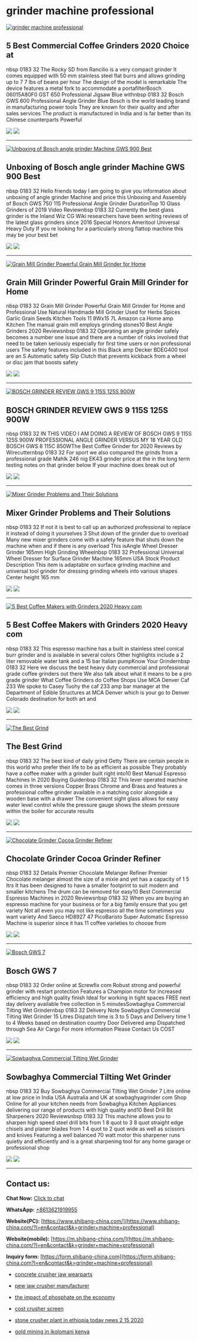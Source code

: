 # grinder machine professional

<a href="https://swt.shibang-china.com/?l=en&img&k=grinder+machine+professional" target="_blank">![grinder machine professional](http://static.shibang-china.com/all-800x300/864.jpg)</a>

## 5 Best Commercial Coffee Grinders 2020 Choice at
nbsp 0183 32 The Rocky SD from Rancilio is a very compact grinder It comes equipped with 50 mm stainless steel flat burrs and allows grinding up to 7 7 lbs of beans per hour The design of the model is remarkable The device features a metal fork to accommodate a portafilterBosch 06015A80F0 GST 650 Professional Jigsaw Blue withnbsp 0183 32 Bosch GWS 600 Professional Angle Grinder Blue Bosch is the world leading brand in manufacturing power tools They are known for their quality and after sales services The product is manufactured in India and is far better than its Chinese counterparts Powerful


<a href="https://whatsapp.shibangsoft.com/WhatsApp.php" target="_blank" title="WhatsApp">![](http://static.shibang-china.com/icon/whatsapp.png)</a> <a href="https://swt.shibang-china.com/?l=en&icon&k=grinder+machine+professional" target="_blank">![](http://static.shibang-china.com/icon/chat-en.png)</a>

---

<a href="https://swt.shibang-china.com/?l=en&img&k=grinder+machine+professional" target="_blank">![Unboxing of Bosch angle grinder Machine GWS 900 Best](http://static.shibang-china.com/all-800x300/1528.jpg)</a>

## Unboxing of Bosch angle grinder Machine GWS 900 Best
nbsp 0183 32 Hello friends today I am going to give you information about unboxing of angle grinder Machine and price this Unboxing and Assembly of Bosch GWS 750 115 Professional Angle Grinder DurationTop 10 Glass Grinders of 2019 Video Reviewnbsp 0183 32 Currently the best glass grinder is the Inland Wiz CG Wiki researchers have been writing reviews of the latest glass grinders since 2016 Special Honors Ameritool Universal Heavy Duty If you re looking for a particularly strong flattop machine this may be your best bet


<a href="https://whatsapp.shibangsoft.com/WhatsApp.php" target="_blank" title="WhatsApp">![](http://static.shibang-china.com/icon/whatsapp.png)</a> <a href="https://swt.shibang-china.com/?l=en&icon&k=grinder+machine+professional" target="_blank">![](http://static.shibang-china.com/icon/chat-en.png)</a>

---

<a href="https://swt.shibang-china.com/?l=en&img&k=grinder+machine+professional" target="_blank">![Grain Mill Grinder Powerful Grain Mill Grinder for Home](http://static.shibang-china.com/all-800x300/60.jpg)</a>

## Grain Mill Grinder Powerful Grain Mill Grinder for Home
nbsp 0183 32 Grain Mill Grinder Powerful Grain Mill Grinder for Home and Professional Use Natural Handmade Mill Grinder Used for Herbs Spices Garlic Grain Seeds Kitchen Tools 11 8Wx15 7L Amazon ca Home amp Kitchen The manual grain mill employs grinding stones10 Best Angle Grinders 2020 Reviewsnbsp 0183 32 Operating an angle grinder safely becomes a number one issue and there are a number of risks involved that need to be taken seriously especially for first time users or non professional users The safety features included in this Black amp Decker BDEG400 tool are an S Automatic safety Slip Clutch that prevents kickback from a wheel or disc jam that boosts safety


<a href="https://whatsapp.shibangsoft.com/WhatsApp.php" target="_blank" title="WhatsApp">![](http://static.shibang-china.com/icon/whatsapp.png)</a> <a href="https://swt.shibang-china.com/?l=en&icon&k=grinder+machine+professional" target="_blank">![](http://static.shibang-china.com/icon/chat-en.png)</a>

---

<a href="https://swt.shibang-china.com/?l=en&img&k=grinder+machine+professional" target="_blank">![BOSCH GRINDER REVIEW GWS 9 115S 125S 900W](http://static.shibang-china.com/all-800x300/1303.jpg)</a>

## BOSCH GRINDER REVIEW GWS 9 115S 125S 900W
nbsp 0183 32 IN THIS VIDEO I AM DOING A REVIEW OF BOSCH GWS 9 115S 125S 900W PROFESSIONAL ANGLE GRINDER VERSUS MY 18 YEAR OLD BOSCH GWS 8 115C 850WThe Best Coffee Grinder for 2020 Reviews by Wirecutternbsp 0183 32 For sport we also compared the grinds from a professional grade Mahlk 246 nig EK43 grinder price at the in the long term testing notes on that grinder below If your machine does break out of


<a href="https://whatsapp.shibangsoft.com/WhatsApp.php" target="_blank" title="WhatsApp">![](http://static.shibang-china.com/icon/whatsapp.png)</a> <a href="https://swt.shibang-china.com/?l=en&icon&k=grinder+machine+professional" target="_blank">![](http://static.shibang-china.com/icon/chat-en.png)</a>

---

<a href="https://swt.shibang-china.com/?l=en&img&k=grinder+machine+professional" target="_blank">![Mixer Grinder Problems and Their Solutions](http://static.shibang-china.com/all-800x300/717.jpg)</a>

## Mixer Grinder Problems and Their Solutions
nbsp 0183 32 If not it is best to call up an authorized professional to replace it instead of doing it yourselves 3 Shut down of the grinder due to overload Many new mixer grinders come with a safety feature that shuts down the machine when and if there is any overload This isAngle Wheel Dresser Grinder 165mm High Grinding Wheelnbsp 0183 32 Professional Universal Wheel Dresser for Surface Grinder Machine 165mm USA Stock Product Description This item is adaptable on surface grinding machine and universal tool grinder for dressing grinding wheels into various shapes Center height 165 mm


<a href="https://whatsapp.shibangsoft.com/WhatsApp.php" target="_blank" title="WhatsApp">![](http://static.shibang-china.com/icon/whatsapp.png)</a> <a href="https://swt.shibang-china.com/?l=en&icon&k=grinder+machine+professional" target="_blank">![](http://static.shibang-china.com/icon/chat-en.png)</a>

---

<a href="https://swt.shibang-china.com/?l=en&img&k=grinder+machine+professional" target="_blank">![5 Best Coffee Makers with Grinders 2020 Heavy com](http://static.shibang-china.com/all-800x300/265.jpg)</a>

## 5 Best Coffee Makers with Grinders 2020 Heavy com
nbsp 0183 32 This espresso machine has a built in stainless steel conical burr grinder and is available in several colors Other highlights include a 2 liter removable water tank and a 15 bar Italian pumpKnow Your Grindernbsp 0183 32 Here we discuss the best heavy duty commercial and professional grade coffee grinders out there We also talk about what it means to be a pro grade grinder What Coffee Grinders do Coffee Shops Use MCA Denver Caf 233 We spoke to Casey Tuohy the caf 233 amp bar manager at the Department of Edible Structures at MCA Denver which is your go to Denver Colorado destination for both art and


<a href="https://whatsapp.shibangsoft.com/WhatsApp.php" target="_blank" title="WhatsApp">![](http://static.shibang-china.com/icon/whatsapp.png)</a> <a href="https://swt.shibang-china.com/?l=en&icon&k=grinder+machine+professional" target="_blank">![](http://static.shibang-china.com/icon/chat-en.png)</a>

---

<a href="https://swt.shibang-china.com/?l=en&img&k=grinder+machine+professional" target="_blank">![The Best Grind](http://static.shibang-china.com/all-800x300/1186.jpg)</a>

## The Best Grind
nbsp 0183 32 The best kind of daily grind Getty There are certain people in this world who prefer their life to be as efficient as possible They probably have a coffee maker with a grinder built right into10 Best Manual Espresso Machines In 2020 Buying Guidenbsp 0183 32 This lever operated machine comes in three versions Copper Brass Chrome and Brass and features a professional coffee grinder available in a matching color alongside a wooden base with a drawer The convenient sight glass allows for easy water level control while the pressure gauge shows the steam pressure within the boiler for accurate results


<a href="https://whatsapp.shibangsoft.com/WhatsApp.php" target="_blank" title="WhatsApp">![](http://static.shibang-china.com/icon/whatsapp.png)</a> <a href="https://swt.shibang-china.com/?l=en&icon&k=grinder+machine+professional" target="_blank">![](http://static.shibang-china.com/icon/chat-en.png)</a>

---

<a href="https://swt.shibang-china.com/?l=en&img&k=grinder+machine+professional" target="_blank">![Chocolate Grinder Cocoa Grinder Refiner](http://static.shibang-china.com/all-800x300/948.jpg)</a>

## Chocolate Grinder Cocoa Grinder Refiner
nbsp 0183 32 Details Premier Chocolate Melanger Refiner Premier Chocolate melanger almost the size of a mixie and yet has a capacity of 1 5 ltrs It has been designed to have a smaller footprint to suit modern and smaller kitchens The drum can be removed for easy10 Best Commercial Espresso Machines in 2020 Reviewsnbsp 0183 32 When you are buying an espresso machine for your business or for a big family ensure that you get variety Not all even you may not like espresso all the time sometimes you want variety And Saeco HD8927 47 PicoBaristo Super Automatic Espresso Machine is superior since it has 11 coffee varieties to choose from


<a href="https://whatsapp.shibangsoft.com/WhatsApp.php" target="_blank" title="WhatsApp">![](http://static.shibang-china.com/icon/whatsapp.png)</a> <a href="https://swt.shibang-china.com/?l=en&icon&k=grinder+machine+professional" target="_blank">![](http://static.shibang-china.com/icon/chat-en.png)</a>

---

<a href="https://swt.shibang-china.com/?l=en&img&k=grinder+machine+professional" target="_blank">![Bosch GWS 7](http://static.shibang-china.com/all-800x300/1042.jpg)</a>

## Bosch GWS 7
nbsp 0183 32 Order online at Screwfix com Robust strong and powerful grinder with restart protection Features a Champion motor for increased efficiency and high quality finish Ideal for working in tight spaces FREE next day delivery available free collection in 5 minutesSowbaghya Commercial Tilting Wet Grindernbsp 0183 32 Delivery Note Sowbaghya Commercial Tilting Wet Grinder 15 Litres Dispatch time is 3 to 5 Days and Delivery time 1 to 4 Weeks based on destination country Door Delivered amp Dispatched through Sea Air Cargo For more information Please Contact Us COST


<a href="https://whatsapp.shibangsoft.com/WhatsApp.php" target="_blank" title="WhatsApp">![](http://static.shibang-china.com/icon/whatsapp.png)</a> <a href="https://swt.shibang-china.com/?l=en&icon&k=grinder+machine+professional" target="_blank">![](http://static.shibang-china.com/icon/chat-en.png)</a>

---

<a href="https://swt.shibang-china.com/?l=en&img&k=grinder+machine+professional" target="_blank">![Sowbaghya Commercial Tilting Wet Grinder](http://static.shibang-china.com/all-800x300/1068.jpg)</a>

## Sowbaghya Commercial Tilting Wet Grinder
nbsp 0183 32 Buy Sowbaghya Commercial Tilting Wet Grinder 7 Litre online at low price in India USA Australia and UK at sowbaghyagrinder com Shop Online for all your kitchen needs from Sowbaghya Kitchen Appliances delivering our range of products with high quality and10 Best Drill Bit Sharpeners 2020 Reviewsnbsp 0183 32 This machine allows you to sharpen high speed steel drill bits from 1 8 quot to 3 8 quot straight edge chisels and planer blades from 1 4 quot to 2 quot wide as well as scissors and knives Featuring a well balanced 70 watt motor this sharpener runs quietly and efficiently and is a great sharpening tool for any home garage or professional shop


<a href="https://whatsapp.shibangsoft.com/WhatsApp.php" target="_blank" title="WhatsApp">![](http://static.shibang-china.com/icon/whatsapp.png)</a> <a href="https://swt.shibang-china.com/?l=en&icon&k=grinder+machine+professional" target="_blank">![](http://static.shibang-china.com/icon/chat-en.png)</a>

---
## Contact us:

**Chat Now:** [Click to chat](https://swt.shibang-china.com?l=en&contact&k=grinder+machine+professional)

**WhatsApp:**  [+8613621919955](https://whatsapp.shibangsoft.com/WhatsApp.php)

**Website(PC):** [https://www.shibang-china.com/](https://www.shibang-china.com/?l=en&contact&k=grinder+machine+professional)

**Website(mobile):** [https://m.shibang-china.com/](https://m.shibang-china.com/?l=en&contact&k=grinder+machine+professional)

**Inquiry form:** [https://form.shibang-china.com](https://form.shibang-china.com?l=en&contact&k=grinder+machine+professional)

* [concrete crusher jaw wearparts](../169/concrete%20crusher%20jaw%20wearparts.md)

* [pew jaw crusher manufacturer](../168/pew%20jaw%20crusher%20manufacturer.md)

* [the impact of phosphate on the economy](../163/the%20impact%20of%20phosphate%20on%20the%20economy.md)

* [cost crusher screen](../161/cost%20crusher%20screen.md)

* [stone crusher plant in ethiopia today news 2 15 2020](../165/stone%20crusher%20plant%20in%20ethiopia%20today%20news%202%2015%202020.md)

* [gold mining in ikolomani kenya](../164/gold%20mining%20in%20ikolomani%20kenya.md)